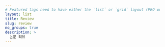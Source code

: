 ```yaml
---
# Featured tags need to have either the `list` or `grid` layout (PRO only).
layout: list
title: Review
slug: review
no_groups: true
description: >
  논문 리뷰
---
```

